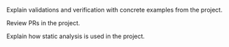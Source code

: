 <panel type="info" header="**`W9.6` Can explain some QA techniques complementary to testing** :star::star::star:" no-close>

<panel type="info" header="`W9.6a` Can explain software quality assurance :star::star::star:" no-close>
  <include src="../../book/qualityAssurance/introduction/what/full.md" />
<!-- TODO: add evidence -->
</panel>

<panel type="info" header="`W9.6b` Can explain validation and verification :star::star::star:" no-close>
  <include src="../../book/qualityAssurance/introduction/validationVsVerification/full.md" />
  <panel header=":dart: Evidence" expanded>

Explain validations and verification with concrete examples from the project.

  </panel>
</panel>

<panel type="info" header="`W9.6c` Can do code reviews :star::star::star:" no-close>
  <include src="../../book/qualityAssurance/codeReviews/what/full.md" />
  <panel header=":dart: Evidence" expanded>

Review PRs in the project.

  </panel>
</panel>

<panel type="info" header="`W9.6d` Can explain static analysis :star::star::star:" no-close>
  <include src="../../book/qualityAssurance/staticAnalysis/what/full.md" />
  <panel header=":dart: Evidence" expanded>

Explain how static analysis is used in the project.

  </panel>
</panel>

<panel type="info" header="`W9.6e` Can explain formal verification :star::star::star:" no-close>
  <include src="../../book/qualityAssurance/formalVerification/what/full.md" />
<!-- TODO: add evidence -->
</panel>

</panel>

